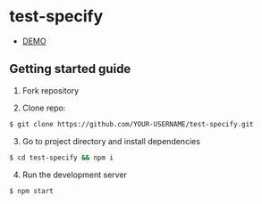 # test-specify

- [ DEMO ](https://mistesq.github.io/test-specify/)

## Getting started guide

1.  Fork repository

2.  Clone repo:

```bash
$ git clone https://github.com/YOUR-USERNAME/test-specify.git
```

3.  Go to project directory and install dependencies

```bash
$ cd test-specify && npm i
```

4.  Run the development server

```bash
$ npm start
```
